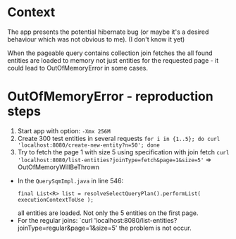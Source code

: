 # Context
The app presents the potential hibernate bug (or maybe it's a desired behaviour which was not obvious to me). (I don't know it yet)

When the pageable query contains collection join fetches the all found entities are loaded to memory not just entities for the requested page - it could lead to OutOfMemoryError in some cases. 

# OutOfMemoryError - reproduction steps
1. Start app with option: `-Xmx 256M`
2. Create 300 test entities in several requests `for i in {1..5}; do curl 'localhost:8080/create-new-entity?n=50'; done` 
3. Try to fetch the page 1 with size 5 using specification with join fetch `curl 'localhost:8080/list-entities?joinType=fetch&page=1&size=5'` => OutOfMemoryWillBeThrown
  * In the `QuerySqmImpl.java` in line 546:
      ```
      final List<R> list = resolveSelectQueryPlan().performList( executionContextToUse ); 
      ```
    all entities are loaded. Not only the 5 entities on the first page.
* For the regular joins: `curl 'localhost:8080/list-entities?joinType=regular&page=1&size=5' the problem is not occur.


